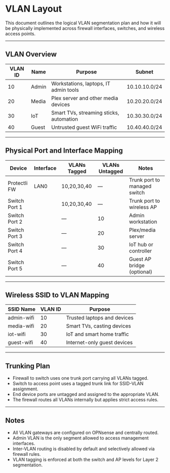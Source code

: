 # VLAN Layout

This document outlines the logical VLAN segmentation plan and how it will be physically implemented across firewall interfaces, switches, and wireless access points.

---

## VLAN Overview

| VLAN ID | Name   | Purpose                                   | Subnet         |
|---------|--------|-------------------------------------------|----------------|
| 10      | Admin  | Workstations, laptops, IT admin tools     | 10.10.10.0/24  |
| 20      | Media  | Plex server and other media devices       | 10.20.20.0/24  |
| 30      | IoT    | Smart TVs, streaming sticks, automation   | 10.30.30.0/24  |
| 40      | Guest  | Untrusted guest WiFi traffic              | 10.40.40.0/24  |

---

## Physical Port and Interface Mapping

| Device        | Interface | VLANs Tagged    | VLANs Untagged | Notes                            |
|---------------|-----------|-----------------|----------------|----------------------------------|
| Protectli FW  | LAN0      | 10,20,30,40     | —              | Trunk port to managed switch     |
| Switch Port 1 |           | 10,20,30,40     | —              | Trunk port to wireless AP        |
| Switch Port 2 |           | —               | 10             | Admin workstation                |
| Switch Port 3 |           | —               | 20             | Plex/media server                |
| Switch Port 4 |           | —               | 30             | IoT hub or controller            |
| Switch Port 5 |           | —               | 40             | Guest AP bridge (optional)       |

---

## Wireless SSID to VLAN Mapping

| SSID Name    | VLAN ID | Purpose                      |
|-------------|---------|------------------------------|
| admin-wifi  | 10      | Trusted laptops and devices  |
| media-wifi  | 20      | Smart TVs, casting devices   |
| iot-wifi    | 30      | IoT and smart home traffic   |
| guest-wifi  | 40      | Internet-only guest devices  |

---

## Trunking Plan

- Firewall to switch uses one trunk port carrying all VLANs tagged.
- Switch to access point uses a tagged trunk link for SSID-VLAN assignment.
- End device ports are untagged and assigned to the appropriate VLAN.
- The firewall routes all VLANs internally but applies strict access rules.

---

## Notes

- All VLAN gateways are configured on OPNsense and centrally routed.
- Admin VLAN is the only segment allowed to access management interfaces.
- Inter-VLAN routing is disabled by default and selectively allowed via firewall rules.
- VLAN tagging is enforced at both the switch and AP levels for Layer 2 segmentation.

